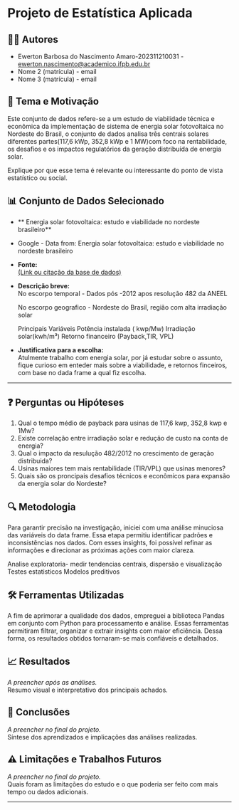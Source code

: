 # Projeto de Estatística Aplicada

## 🧑‍💻 Autores  
- Ewerton Barbosa do Nascimento Amaro-202311210031 - ewerton.nascimento@academico.ifpb.edu.br  
- Nome 2 (matrícula) - email  
- Nome 3 (matrícula) - email  

## 🎯 Tema e Motivação  
Este conjunto de dados refere-se a um estudo de viabilidade técnica e econômica da implementação de sistema de energia solar fotovoltaica no Nordeste do Brasil, o conjunto de dados analisa três centrais solares diferentes partes(117,6 kWp, 352,8 kWp e 1 MW)com foco na rentabilidade, os desafios e os impactos regulatórios da geração distribuída de energia solar.

Explique por que esse tema é relevante ou interessante do ponto de vista estatístico ou social.

## 📊 Conjunto de Dados Selecionado  
- ** Energia solar fotovoltaica: estudo e viabilidade no nordeste brasileiro**
- Google - Data from: Energia solar fotovoltaica: estudo e viabilidade no nordeste brasileiro
  

- **Fonte:**  
 [ (Link ou citação da base de dados)](https://datasetsearch.research.google.com/search?src=0&query=energia%20solar&docid=L2cvMTFsajU5cW40Zw%3D%3D)

- **Descrição breve:**  
  No escorpo temporal - Dados pós -2012 apos resolução 482 da ANEEL
  
  No escorpo geografico - Nordeste do Brasil, região com alta irradiação solar
  
  Principais Variáveis
    Potência instalada ( kwp/Mw)
    Irradiação solar(kwh/m³)
    Retorno financeiro (Payback,TIR, VPL)

- **Justificativa para a escolha:**  
  Atulmente trabalho com energia solar, por já estudar sobre o assunto, fique curioso em enteder mais sobre a viabilidade, e retornos finceiros, com base no dada frame a qual fiz escolha.

---

## ❓ Perguntas ou Hipóteses  
1. Qual o tempo médio de payback para usinas de 117,6 kwp, 352,8 kwp e 1Mw?
2. Existe correlação entre irradiação solar e redução de custo na conta de energia?
3. Qual o impacto da resulução 482/2012 no crescimento de geração distribuida?
4. Usinas maiores tem mais rentabilidade (TIR/VPL) que usinas menores?
5. Quais são os proncipais desafios técnicos e econômicos para expansão da energia solar do Nordeste?
## 🔍 Metodologia 
Para garantir precisão na investigação, iniciei com uma análise minuciosa das variáveis do data frame. Essa etapa permitiu identificar padrões e inconsistências nos dados. Com esses insights, foi possível refinar as informações e direcionar as próximas ações com maior clareza.

Analise exploratoria- medir tendencias centrais, dispersão e visualização
Testes estatisticos 
Modelos preditivos 

## 🛠️ Ferramentas Utilizadas  
A fim de aprimorar a qualidade dos dados, empreguei a biblioteca Pandas em conjunto com Python para processamento e análise. Essas ferramentas permitiram filtrar, organizar e extrair insights com maior eficiência. Dessa forma, os resultados obtidos tornaram-se mais confiáveis e detalhados.

## 📈 Resultados  
*A preencher após as análises.*  
Resumo visual e interpretativo dos principais achados.

## 📌 Conclusões  
*A preencher no final do projeto.*  
Síntese dos aprendizados e implicações das análises realizadas.

## ⚠️ Limitações e Trabalhos Futuros  
*A preencher no final do projeto.*  
Quais foram as limitações do estudo e o que poderia ser feito com mais tempo ou dados adicionais.

---

